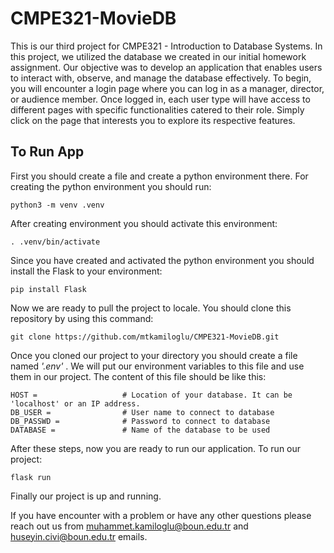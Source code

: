 # CMPE321-MovieDB

This is our third project for CMPE321 - Introduction to Database Systems. In this project, we utilized the database we created in our initial homework assignment. Our objective was to develop an application that enables users to interact with, observe, and manage the database effectively. To begin, you will encounter a login page where you can log in as a manager, director, or audience member. Once logged in, each user type will have access to different pages with specific functionalities catered to their role. Simply click on the page that interests you to explore its respective features.
## To Run App

First you should create a file and create a python environment there. For creating the python environment you should run:
````
python3 -m venv .venv
````
After creating environment you should activate this environment:
````
. .venv/bin/activate
````
Since you have created and activated the python environment you should install the Flask to your environment:
````
pip install Flask
````

Now we are ready to pull the project to locale. You should clone this repository by using this command:
````
git clone https://github.com/mtkamiloglu/CMPE321-MovieDB.git
````
Once you cloned our project to your directory you should create a file named _'.env'_ .  We will put our environment variables to this file and use them in our project. The content of this file should be like this:
````
HOST =                   # Location of your database. It can be 'localhost' or an IP address.
DB_USER =                # User name to connect to database
DB_PASSWD =              # Password to connect to database
DATABASE =               # Name of the database to be used
````
After these steps, now you are ready to run our application. To run our project:
````
flask run
````

Finally our project is up and running.

If you have encounter with a problem or have any other questions please reach out us from muhammet.kamiloglu@boun.edu.tr and huseyin.civi@boun.edu.tr emails.
